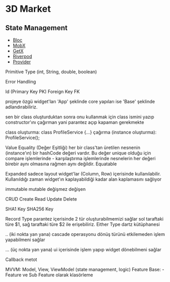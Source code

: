 # 3D Market

## State Management 

- [Bloc](https://pub.dev/packages/flutter_bloc)
- [MobX](https://pub.dev/packages/mobx)
- [GetX](https://pub.dev/packages/get)
- [Riverpod](https://pub.dev/packages/riverpod)
- [Provider](https://pub.dev/packages/provider)

Primitive Type (int, String, double, boolean)

Error Handling

Id (Primary Key PK)
Foreign Key FK

projeye özgü widget'ları 'App' şeklinde
core yapıları ise 'Base' şeklinde adlandırabiliriz.

sen bir class oluşturduktan sonra onu kullanmak için class ismini yazıp constructor'ını çağırman yani parantez açıp kapaman gerekmekte 

class oluşturma: class ProfileService {...}
çağırma (instance oluşturma): ProfileService();


Value Equality (Değer Eşitliği)
her bir class'tan üretilen nesnenin (instance'ın) bir hashCode değeri vardır. Bu değer unique olduğu için compare işlemlerinde - karşılaştırma işlemlerinde nesnelerin her değeri birebir aynı olmasına rağmen aynı değildir. Equatable

Expanded
sadece layout widget'lar (Column, Row) içerisinde kullanılabilir. Kullanıldığı zaman widget'ın kaplayabildiği kadar alan kaplamasını sağlıyor

immutable mutable
değişmez  değişen

CRUD
Create
Read
Update
Delete

SHA1 Key
SHA256 Key

Record Type 
parantez içerisinde 2 tür oluşturabilmemizi sağlar
sol taraftaki türe $1, sağ taraftaki türe $2 ile erişebiliriz.
Either Type dartz kütüphanesi

.. (iki nokta yan yana) cascade operasyonu
 dönüş türünü etkilemeden işlem yapabilmeni sağlar

... (üç nokta yan yana)
 ui içerisinde işlem yapıp widget dönebilmeni sağlar

Callback metot

MVVM: Model, View, ViewModel (state management, logic)
Feature Base: - Feature ve Sub Feature olarak klasörleme